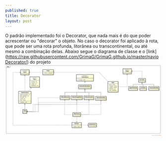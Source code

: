 ```yaml
---
published: true
title: Decorator
layout: post
---
```

O padrão implementado foi o Decorator, que nada mais é do que poder acrescentar ou "decorar" o objeto. No caso o decorator foi aplicado à rota, que pode ser uma rota profunda, litorânea ou transcontinental, ou até mesmo a combinação delas.
Abaixo segue o diagrama de classe e o [link] (https://raw.githubusercontent.com/GrimaG/GrimaG.github.io/master/navioDecorator/) do projeto
<img src="https://raw.githubusercontent.com/GrimaG/GrimaG.github.io/master/navioDecorator/Class%20Diagram0.png" alt="IMAGE" >